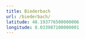 ```yaml
---
title: Biederbach
url: /biederbach/
latitude: 48.193776500000006
longitude: 8.033987100000001
---
```

